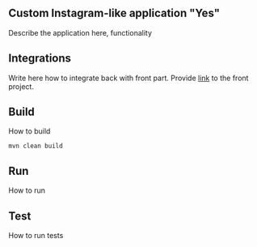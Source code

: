 ## Custom Instagram-like application "Yes"

Describe the application here, functionality

## Integrations

Write here how to integrate back with front part. Provide [link]() to the front project.

## Build

How to build

```shell
mvn clean build
```

## Run

How to run

## Test

How to run tests

